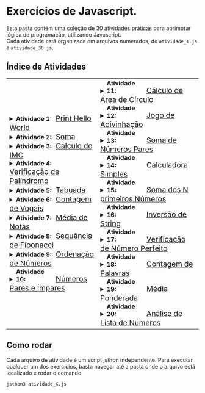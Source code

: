 # Exercícios de Javascript.

Esta pasta contém uma coleção de 30 atividades práticas para aprimorar lógica de programação, utilizando Javascript.  
Cada atividade está organizada em arquivos numerados, de `atividade_1.js` a `atividade_30.js`.

## Índice de Atividades

<table class="activity-table">
  <tr>
    <td class="activity-column">
      <details>
        <summary>
          <strong style="display: inline-block; width: 100px;">Atividade 1:</strong>
          <a href="./atividade_1.js" style="font-size: 1.2em;"> 
            Print Hello World
          </a>
        </summary>
        <p style="margin-left: 26px; font-size: 1.2em;">Descrição:&nbsp;&nbsp;&nbsp;Escreva um programa que peça um número inteiro ao usuário e calcule o fatorial desse número.</p>
      </details>
      <details>
        <summary>
          <strong style="display: inline-block; width: 100px;">Atividade 2:</strong>
          <a href="./atividade_2.js" style="font-size: 1.2em;"> 
            Soma
          </a>
        </summary>
        <p style="margin-left: 26px; font-size: 1.2em;">Descrição:&nbsp;&nbsp;&nbsp; Crie um programa que converta uma temperatura dada em Celsius para Fahrenheit e Kelvin.</p>
      </details>
      <details>
        <summary>
          <strong style="display: inline-block; width: 100px;">Atividade 3:</strong>
          <a href="./atividade_3.js" style="font-size: 1.2em;"> 
            Cálculo de IMC
          </a>
        </summary>
        <p style="margin-left: 26px; font-size: 1.2em;">Descrição:&nbsp;&nbsp;&nbsp; Escreva um programa que peça o peso e a altura de uma pessoa e calcule seu Índice de Massa Corporal IMC</p>
      </details>
      <details>
        <summary>
          <strong style="display: inline-block; width: 100px;">Atividade 4:</strong>
          <a href="./atividade_4.js" style="font-size: 1.2em;"> 
            Verificação de Palíndromo
          </a>
        </summary>
        <p style="margin-left: 26px; font-size: 1.2em;">Descrição:&nbsp;&nbsp;&nbsp; Crie um programa que verifique se uma palavra ou frase é um palíndromo.</p>
      </details>
      <details>
        <summary>
          <strong style="display: inline-block; width: 100px;">Atividade 5:</strong>
          <a href="./atividade_5.js" style="font-size: 1.2em;"> 
            Tabuada
          </a>
        </summary>
        <p style="margin-left: 26px; font-size: 1.2em;">Descrição:&nbsp;&nbsp;&nbsp; Escreva um programa que exiba a tabuada de um número fornecido pelo usuário.</p>
      </details>
      <details>
        <summary>
          <strong style="display: inline-block; width: 100px;">Atividade 6:</strong>
          <a href="./atividade_6.js" style="font-size: 1.2em;"> 
            Contagem de Vogais
          </a>
        </summary>
        <p style="margin-left: 26px; font-size: 1.2em;">Descrição:&nbsp;&nbsp;&nbsp; Crie um programa que peça uma frase ao usuário e conte quantas vogais (a, e, i, o, u) ela contém.</p>
      </details>
      <details>
        <summary>
          <strong style="display: inline-block; width: 100px;">Atividade 7:</strong>
          <a href="./atividade_7.js" style="font-size: 1.2em;"> 
            Média de Notas
          </a>
        </summary>
        <p style="margin-left: 26px; font-size: 1.2em;">Descrição:&nbsp;&nbsp;&nbsp; Desenvolva um programa que calcule a média de várias notas inseridas pelo usuário. O programa deve parar de pedir notas quando o usuário digitar -1.</p>
      </details>
      <details>
        <summary>
          <strong style="display: inline-block; width: 100px;">Atividade 8:</strong>
          <a href="./atividade_8.js" style="font-size: 1.2em;"> 
            Sequência de Fibonacci
          </a>
        </summary>
        <p style="margin-left: 26px; font-size: 1.2em;">Descrição:&nbsp;&nbsp;&nbsp; Escreva um programa que mostre os primeiros n números da sequência de Fibonacci, onde n é informado pelo usuário.</p>
      </details>
      <details>
        <summary>
          <strong style="display: inline-block; width: 100px;">Atividade 9:</strong>
          <a href="./atividade_9.js" style="font-size: 1.2em;"> 
            Ordenação de Números
          </a>
        </summary>
        <p style="margin-left: 26px; font-size: 1.2em;">Descrição:&nbsp;&nbsp;&nbsp; Crie um programa que leia três números diferentes e os imprima em ordem crescente.</p>
      </details>
      <details>
        <summary>
          <strong style="display: inline-block; width: 100px;">Atividade 10:</strong>
          <a href="./atividade_10.js" style="font-size: 1.2em; "> 
            Números Pares e Ímpares
          </a>
        </summary>
        <p style="margin-left: 26px; font-size: 1.2em;">Descrição:&nbsp;&nbsp;&nbsp; Escreva um programa que peça ao usuário um número inteiro e informe se ele é par ou ímpar.</p>
      </details>
    </td>
    <td class="activity-column">
      <details>
        <summary>
          <strong style="display: inline-block; width: 100px;">Atividade 11:</strong>
          <a href="./atividade_11.js" style="font-size: 1.2em;"> 
            Cálculo de Área de Círculo
          </a>
      </summary>
        <p style="margin-left: 26px; font-size: 1.2em;">Descrição:&nbsp;&nbsp;&nbsp; Desenvolva um programa que calcule a área de um círculo a partir do raio fornecido pelo usuário.</p>
      </details>
      <details>
        <summary>
          <strong style="display: inline-block; width: 100px;">Atividade 12:</strong>
          <a href="./atividade_12.js" style="font-size: 1.2em;"> 
            Jogo de Adivinhação
          </a>
        </summary>
        <p style="margin-left: 26px; font-size: 1.2em;">Descrição:&nbsp;&nbsp;&nbsp; Crie um jogo onde o programa escolhe um número aleatório entre 1 e 100, e o usuário deve adivinhar qual é o número.</p>
      </details>
      <details>
        <summary>
          <strong style="display: inline-block; width: 100px;">Atividade 13:</strong>
          <a href="./atividade_13.js" style="font-size: 1.2em;"> 
            Soma de Números Pares
          </a>
        </summary>
        <p style="margin-left: 26px; font-size: 1.2em;">Descrição:&nbsp;&nbsp;&nbsp; Escreva um programa que calcule a soma de todos os números pares entre 1 e 100.</p>
      </details>
      <details>
        <summary>
          <strong style="display: inline-block; width: 100px;">Atividade 14:</strong>
          <a href="./atividade_14.js" style="font-size: 1.2em;"> 
            Calculadora Simples
          </a>
        </summary>
        <p style="margin-left: 26px; font-size: 1.2em;">Descrição:&nbsp;&nbsp;&nbsp; Crie um programa que funcione como uma calculadora simples, pedindo ao usuário dois números e a operação que deseja realizar.</p>
      </details>
      <details>
        <summary>
          <strong style="display: inline-block; width: 100px;">Atividade 15:</strong>
          <a href="./atividade_15.js" style="font-size: 1.2em;"> 
            Soma dos N primeiros Números
          </a>
        </summary>
        <p style="margin-left: 26px; font-size: 1.2em;">Descrição:&nbsp;&nbsp;&nbsp; Escreva um programa que peça ao usuário um número n e calcule a soma dos primeiros n números naturais.</p>
      </details>
      <details>
        <summary>
          <strong style="display: inline-block; width: 100px;">Atividade 16:</strong>
          <a href="./atividade_16.js" style="font-size: 1.2em;"> 
            Inversão de String
          </a>
        </summary>
        <p style="margin-left: 26px; font-size: 1.2em;">Descrição:&nbsp;&nbsp;&nbsp; Crie um programa que peça uma string ao usuário e a exiba invertida.</p>
      </details>
      <details>
        <summary>
          <strong style="display: inline-block; width: 100px;">Atividade 17:</strong>
          <a href="./atividade_17.js" style="font-size: 1.2em;"> 
            Verificação de Número Perfeito
          </a>
        </summary>
        <p style="margin-left: 26px; font-size: 1.2em;">Descrição:&nbsp;&nbsp;&nbsp; Escreva um programa que verifique se um número dado é um número perfeito.</p>
      </details>
      <details>
        <summary>
          <strong style="display: inline-block; width: 100px;">Atividade 18:</strong>
          <a href="./atividade_18.js" style="font-size: 1.2em;"> 
            Contagem de Palavras
          </a>
        </summary>
        <p style="margin-left: 26px; font-size: 1.2em;">Descrição:&nbsp;&nbsp;&nbsp; Desenvolva um programa que conte quantas palavras há em uma frase fornecida pelo usuário.</p>
      </details>
      <details>
        <summary>
          <strong style="display: inline-block; width: 100px;">Atividade 19:</strong>
          <a href="./atividade_19.js" style="font-size: 1.2em;"> 
            Média Ponderada
          </a>
        </summary>
        <p style="margin-left: 26px; font-size: 1.2em;">Descrição:&nbsp;&nbsp;&nbsp; Crie um programa que calcule a média ponderada de três notas fornecidas pelo usuário, considerando os pesos 2, 3 e 5.</p>
      </details>
      <details>
        <summary>
          <strong style="display: inline-block; width: 100px;">Atividade 20:</strong>
          <a href="./atividade_20.js" style="font-size: 1.2em;"> 
            Análise de Lista de Números
          </a>
        </summary>
        <p style="margin-left: 26px; font-size: 1.2em;">Descrição:&nbsp;&nbsp;&nbsp; Escreva um programa que peça ao usuário uma lista de números e, ao final, exiba o maior, o menor, e a média dos números inseridos.</p>
      </details>
    </td>
  </tr>
</table>

## Como rodar
Cada arquivo de atividade é um script jsthon independente. Para executar qualquer um dos exercícios, basta navegar até a pasta onde o arquivo está localizado e rodar o comando:

```
jsthon3 atividade_X.js
```
